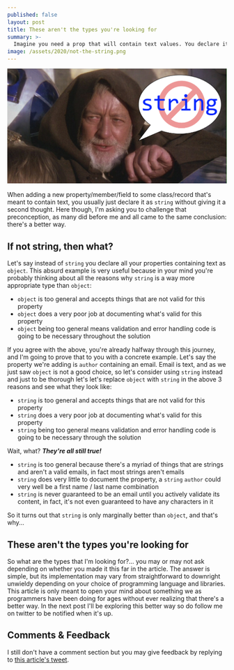 ```yaml
---
published: false
layout: post
title: These aren't the types you're looking for
summary: >-
  Imagine you need a prop that will contain text values. You declare it as string, right? Not so fast!
image: /assets/2020/not-the-string.png
---
```


![splash](/assets/2020/not-the-string.png)

When adding a new property/member/field to some class/record that's meant to contain text, you usually just declare it as `string` without giving it a second thought. Here though, I'm asking you to challenge that preconception, as many did before me and all came to the same conclusion: there's a better way.

## If not string, then what?

Let's say instead of `string` you declare all your properties containing text as `object`. This absurd example is very useful because in your mind you're probably thinking about all the reasons why `string` is a way more appropriate type than `object`:

* `object` is too general and accepts things that are not valid for this property
* `object` does a very poor job at documenting what's valid for this property
* `object` being too general means validation and error handling code is going to be necessary throughout the solution

If you agree with the above, you're already halfway through this journey, and I'm going to prove that to you with a concrete example. Let's say the property we're adding is `author` containing an email. Email is text, and as we just saw `object` is not a good choice, so let's consider using `string` instead and just to be thorough let's let's replace `object` with `string` in the above 3 reasons and see what they look like:

* `string` is too general and accepts things that are not valid for this property
* `string` does a very poor job at documenting what's valid for this property
* `string` being too general means validation and error handling code is going to be necessary through the solution

Wait, what? ***They're all still true!***

* `string` is too general because there's a myriad of things that are strings and aren't a valid emails, in fact most strings aren't emails
* `string` does very little to document the property, a `string` `author` could very well be a first name / last name combination
* `string` is never guaranteed to be an email until you actively validate its content, in fact, it's not even guaranteed to have any characters in it

So it turns out that `string` is only marginally better than `object`, and that's why...

## These aren't the types you're looking for

So what are the types that I'm looking for?... you may or may not ask depending on whether you made it this far in the article. The answer is simple, but its implementation may vary from straightforward to downright unwieldy depending on your choice of programming language and libraries. This article is only meant to open your mind about something we as programmers have been doing for ages without ever realizing that there's a better way. In the next post I'll be exploring this better way so do follow me on twitter to be notified when it's up.

## Comments & Feedback

I still don't have a comment section but you may give feedback by replying to [this article's tweet](https://twitter.com/fishyrock/).
